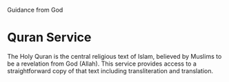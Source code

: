 Guidance from God

# Quran Service

The Holy Quran is the central religious text of Islam, believed by Muslims to be a revelation from God (Allah). 
This service provides access to a straightforward copy of that text including transliteration and translation.
